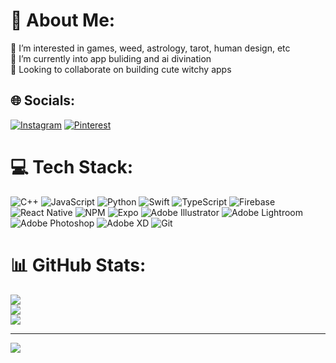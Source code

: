 # 💫 About Me:
👀 I’m interested in games, weed, astrology, tarot, human design, etc<br>🌱 I’m currently into app buliding and ai divination<br>💞️ Looking to collaborate on building cute witchy apps


## 🌐 Socials:
[![Instagram](https://img.shields.io/badge/Instagram-%23E4405F.svg?logo=Instagram&logoColor=white)](https://instagram.com/cayla.rae) [![Pinterest](https://img.shields.io/badge/Pinterest-%23E60023.svg?logo=Pinterest&logoColor=white)](https://pinterest.com/caylabeanz) 

# 💻 Tech Stack:
![C++](https://img.shields.io/badge/c++-%2300599C.svg?style=for-the-badge&logo=c%2B%2B&logoColor=white) ![JavaScript](https://img.shields.io/badge/javascript-%23323330.svg?style=for-the-badge&logo=javascript&logoColor=%23F7DF1E) ![Python](https://img.shields.io/badge/python-3670A0?style=for-the-badge&logo=python&logoColor=ffdd54) ![Swift](https://img.shields.io/badge/swift-F54A2A?style=for-the-badge&logo=swift&logoColor=white) ![TypeScript](https://img.shields.io/badge/typescript-%23007ACC.svg?style=for-the-badge&logo=typescript&logoColor=white) ![Firebase](https://img.shields.io/badge/firebase-%23039BE5.svg?style=for-the-badge&logo=firebase) ![React Native](https://img.shields.io/badge/react_native-%2320232a.svg?style=for-the-badge&logo=react&logoColor=%2361DAFB) ![NPM](https://img.shields.io/badge/NPM-%23CB3837.svg?style=for-the-badge&logo=npm&logoColor=white) ![Expo](https://img.shields.io/badge/expo-1C1E24?style=for-the-badge&logo=expo&logoColor=#D04A37) ![Adobe Illustrator](https://img.shields.io/badge/adobe%20illustrator-%23FF9A00.svg?style=for-the-badge&logo=adobe%20illustrator&logoColor=white) ![Adobe Lightroom](https://img.shields.io/badge/Adobe%20Lightroom-31A8FF.svg?style=for-the-badge&logo=Adobe%20Lightroom&logoColor=white) ![Adobe Photoshop](https://img.shields.io/badge/adobe%20photoshop-%2331A8FF.svg?style=for-the-badge&logo=adobe%20photoshop&logoColor=white) ![Adobe XD](https://img.shields.io/badge/Adobe%20XD-470137?style=for-the-badge&logo=Adobe%20XD&logoColor=#FF61F6) ![Git](https://img.shields.io/badge/git-%23F05033.svg?style=for-the-badge&logo=git&logoColor=white)
# 📊 GitHub Stats:
![](https://github-readme-stats.vercel.app/api?username=caylamurdoch&theme=jolly&hide_border=true&include_all_commits=false&count_private=true)<br/>
![](https://nirzak-streak-stats.vercel.app/?user=caylamurdoch&theme=jolly&hide_border=true)<br/>
![](https://github-readme-stats.vercel.app/api/top-langs/?username=caylamurdoch&theme=jolly&hide_border=true&include_all_commits=false&count_private=true&layout=compact)

---
[![](https://visitcount.itsvg.in/api?id=caylamurdoch&icon=0&color=11)](https://visitcount.itsvg.in)

<!-- Proudly created with GPRM ( https://gprm.itsvg.in ) -->

